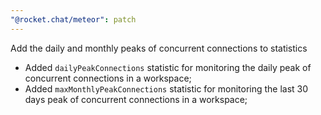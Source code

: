 ```yaml
---
"@rocket.chat/meteor": patch
---
```


Add the daily and monthly peaks of concurrent connections to statistics
 - Added `dailyPeakConnections` statistic for monitoring the daily peak of concurrent connections in a workspace;
 - Added `maxMonthlyPeakConnections` statistic for monitoring the last 30 days peak of concurrent connections in a workspace;
